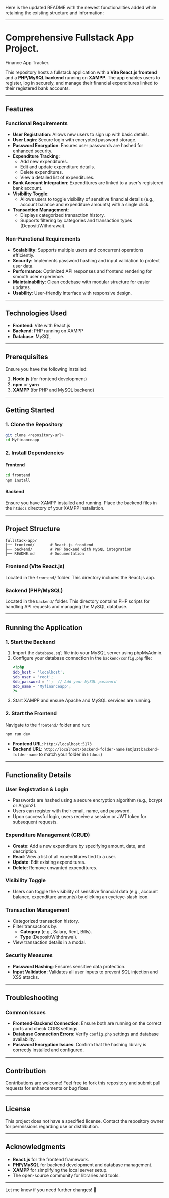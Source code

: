 Here is the updated README with the newest functionalities added while retaining the existing structure and information:

---

# Comprehensive Fullstack App Project.

Finance App Tracker.

This repository hosts a fullstack application with a **Vite React.js frontend** and a **PHP/MySQL backend** running on **XAMPP**. The app enables users to register, log in securely, and manage their financial expenditures linked to their registered bank accounts.

---

## Features

### Functional Requirements

- **User Registration**: Allows new users to sign up with basic details.
- **User Login**: Secure login with encrypted password storage.
- **Password Encryption**: Ensures user passwords are hashed for enhanced security.
- **Expenditure Tracking**:
  - Add new expenditures.
  - Edit and update expenditure details.
  - Delete expenditures.
  - View a detailed list of expenditures.
- **Bank Account Integration**: Expenditures are linked to a user's registered bank account.
- **Visibility Toggle**:
  - Allows users to toggle visibility of sensitive financial details (e.g., account balance and expenditure amounts) with a single click.
- **Transaction Management**:
  - Displays categorized transaction history.
  - Supports filtering by categories and transaction types (Deposit/Withdrawal).

### Non-Functional Requirements

- **Scalability**: Supports multiple users and concurrent operations efficiently.
- **Security**: Implements password hashing and input validation to protect user data.
- **Performance**: Optimized API responses and frontend rendering for smooth user experience.
- **Maintainability**: Clean codebase with modular structure for easier updates.
- **Usability**: User-friendly interface with responsive design.

---

## Technologies Used

- **Frontend**: Vite with React.js
- **Backend**: PHP running on XAMPP
- **Database**: MySQL

---

## Prerequisites

Ensure you have the following installed:

1. **Node.js** (for frontend development)
2. **npm** or **yarn**
3. **XAMPP** (for PHP and MySQL backend)

---

## Getting Started

### 1. Clone the Repository

```bash
git clone <repository-url>
cd Myfinanceapp
```

### 2. Install Dependencies

#### Frontend

```bash
cd frontend
npm install
```

#### Backend

Ensure you have XAMPP installed and running. Place the backend files in the `htdocs` directory of your XAMPP installation.

---

## Project Structure

```
fullstack-app/
├── frontend/       # React.js frontend
├── backend/        # PHP backend with MySQL integration
├── README.md       # Documentation
```

### Frontend (Vite React.js)

Located in the `frontend/` folder. This directory includes the React.js app.

### Backend (PHP/MySQL)

Located in the `backend/` folder. This directory contains PHP scripts for handling API requests and managing the MySQL database.

---

## Running the Application

### 1. Start the Backend

1. Import the `database.sql` file into your MySQL server using phpMyAdmin.
2. Configure your database connection in the `backend/config.php` file:
   ```php
   <?php
   $db_host = 'localhost';
   $db_user = 'root';
   $db_password = '';  // Add your MySQL password
   $db_name = 'Myfinanceapp';
   ?>
   ```
3. Start XAMPP and ensure Apache and MySQL services are running.

### 2. Start the Frontend

Navigate to the `frontend/` folder and run:

```bash
npm run dev
```

- **Frontend URL**: `http://localhost:5173`
- **Backend URL**: `http://localhost/backend-folder-name` (adjust `backend-folder-name` to match your folder in `htdocs`)

---

## Functionality Details

### User Registration & Login

- Passwords are hashed using a secure encryption algorithm (e.g., bcrypt or Argon2).
- Users can register with their email, name, and password.
- Upon successful login, users receive a session or JWT token for subsequent requests.

### Expenditure Management (CRUD)

- **Create**: Add a new expenditure by specifying amount, date, and description.
- **Read**: View a list of all expenditures tied to a user.
- **Update**: Edit existing expenditures.
- **Delete**: Remove unwanted expenditures.

### Visibility Toggle

- Users can toggle the visibility of sensitive financial data (e.g., account balance, expenditure amounts) by clicking an eye/eye-slash icon.

### Transaction Management

- Categorized transaction history.
- Filter transactions by:
  - **Category** (e.g., Salary, Rent, Bills).
  - **Type** (Deposit/Withdrawal).
- View transaction details in a modal.

### Security Measures

- **Password Hashing**: Ensures sensitive data protection.
- **Input Validation**: Validates all user inputs to prevent SQL injection and XSS attacks.

---

## Troubleshooting

### Common Issues

- **Frontend-Backend Connection**: Ensure both are running on the correct ports and check CORS settings.
- **Database Connection Errors**: Verify `config.php` settings and database availability.
- **Password Encryption Issues**: Confirm that the hashing library is correctly installed and configured.

---

## Contribution

Contributions are welcome! Feel free to fork this repository and submit pull requests for enhancements or bug fixes.

---

## License

This project does not have a specified license. Contact the repository owner for permissions regarding use or distribution.

---

## Acknowledgments

- **React.js** for the frontend framework.
- **PHP/MySQL** for backend development and database management.
- **XAMPP** for simplifying the local server setup.
- The open-source community for libraries and tools.

---

Let me know if you need further changes! 🚀
